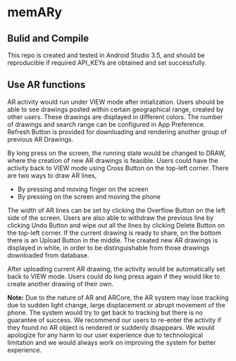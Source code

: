 # memARy

## Bulid and Compile

This repo is created and tested in Android Studio 3.5, and should be reproducible if required API_KEYs are obtained and set successfully.


## Use AR functions

AR activity would run under VIEW mode after intialization. Users should be able to see drawings posted within certain geographical range, created by other users. These drawings are displayed in different colors. The number of drawings and search range can be configured in App Preference. Refresh Button is provided for downloading and rendering another group of previous AR Drawings.

By long press on the screen, the running state would be changed to DRAW, where the creation of new AR drawings is feasible. Users could have the activity back to VIEW mode using Cross Button on the top-left corner. There are two ways to draw AR lines,

   * By pressing and moving finger on the screen
   * By pressing on the screen and moving the phone

The width of AR lines can be set by clicking the Overflow Button on the left side of the screen.  Users are also able to withdraw the previous line by clicking Undo Button and wipe out all the lines by clicking Delete Button on the top-left corner. If the current drawing is ready to share, on the bottom there is an Upload Button in the middle. The created new AR drawings is displayed in white, in order to be distinguishable from those drawings downloaded from database.

After uploading current AR drawing, the activity would be automatically set back to VIEW mode. Users could do long press again if they would like to create another drawing of their own.

**Note:** Due to the nature of AR and ARCore, the AR system may lose tracking due to sudden light change, large displacement or abrupt movement of the phone. The system would try to get back to tracking but there is no guarantee of success. We recommend our users to re-enter the activity if
 they found no AR object is rendered or suddenly disappears. We would apologize for any harm to our user experience due to technological limitation and we would always work on improving the system for better experience.